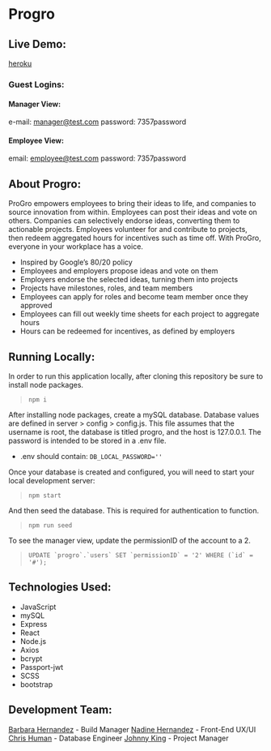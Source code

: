 # Progro

## Live Demo:
[heroku](https://progro-demo.herokuapp.com/)
### Guest Logins:
#### Manager View:
e-mail: manager@test.com
password: 7357password
#### Employee View:
email: employee@test.com
password: 7357password

## About Progro:
ProGro empowers employees to bring their ideas to life, and companies to source innovation from within. Employees can post their ideas and vote on others. Companies can selectively endorse ideas, converting them to actionable projects. Employees volunteer for and contribute to projects, then redeem aggregated hours for incentives such as time off. With ProGro, everyone in your workplace has a voice.
* Inspired by Google’s 80/20 policy
* Employees and employers propose ideas and vote on them
* Employers endorse the selected ideas, turning them into projects
* Projects have milestones, roles, and team members
* Employees can apply for roles and become team member once they approved
* Employees can fill out weekly time sheets for each project to aggregate hours
* Hours can be redeemed for incentives, as defined by employers

## Running Locally:

In order to run this application locally, after cloning this repository be sure to install node packages.
> `npm i`

After installing node packages, create a mySQL database. Database values are defined in server > config > config.js. This file assumes that the username is root, the database is titled progro, and the host is 127.0.0.1. The password is intended to be stored in a .env file.
* .env should contain: `DB_LOCAL_PASSWORD=''`

Once your database is created and configured, you will need to start your local development server:
> `npm start`

And then seed the database. This is required for authentication to function.
> `npm run seed`

To see the manager view, update the permissionID of the account to a 2.
> ``UPDATE `progro`.`users` SET `permissionID` = '2' WHERE (`id` = '#');``

## Technologies Used:
* JavaScript
* mySQL
* Express
* React
* Node.js
* Axios
* bcrypt
* Passport-jwt
* SCSS
* bootstrap

## Development Team:
[Barbara Hernandez](https://github.com/BarbaraHernandez/) - Build Manager
[Nadine Hernandez](https://github.com/NadineHernandez) - Front-End UX/UI
[Chris Human](https://github.com/chrishuman0923) - Database Engineer
[Johnny King](https://github.com/JohnKing93) - Project Manager

